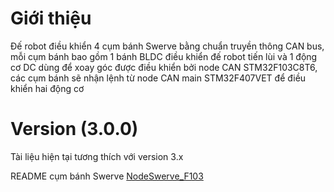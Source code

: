 
# Giới thiệu

Đế robot điều khiển 4 cụm bánh Swerve bằng chuẩn truyền thông CAN bus, mỗi cụm bánh bao gồm 1 bánh BLDC điều khiển đế robot tiến lùi và 1 động cơ DC dùng để xoay góc được điều khiển bởi node CAN STM32F103C8T6, các cụm bánh sẽ nhận lệnh từ node CAN main STM32F407VET để điều khiển hai động cơ

# Version (3.0.0)

Tài liệu hiện tại tương thích với version 3.x


README cụm bánh Swerve [NodeSwerve_F103](NodeSwerve_F103/README.md)
